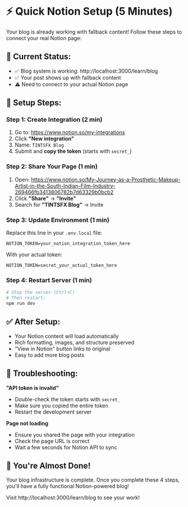 # ⚡ Quick Notion Setup (5 Minutes)

Your blog is already working with fallback content! Follow these steps to connect your real Notion page:

## 🎯 **Current Status:**
- ✅ Blog system is working: http://localhost:3000/learn/blog
- ✅ Your post shows up with fallback content
- ⚠️ Need to connect to your actual Notion page

## 🔧 **Setup Steps:**

### **Step 1: Create Integration (2 min)**
1. Go to: https://www.notion.so/my-integrations
2. Click **"New integration"**
3. Name: `TINTSFX Blog`
4. Submit and **copy the token** (starts with `secret_`)

### **Step 2: Share Your Page (1 min)**
1. Open: https://www.notion.so/My-Journey-as-a-Prosthetic-Makeup-Artist-in-the-South-Indian-Film-Industry-269466fb3413806782b7d63329b0bcb2
2. Click **"Share"** → **"Invite"**
3. Search for **"TINTSFX Blog"** → Invite

### **Step 3: Update Environment (1 min)**
Replace this line in your `.env.local` file:
```
NOTION_TOKEN=your_notion_integration_token_here
```

With your actual token:
```
NOTION_TOKEN=secret_your_actual_token_here
```

### **Step 4: Restart Server (1 min)**
```bash
# Stop the server (Ctrl+C)
# Then restart:
npm run dev
```

## ✅ **After Setup:**
- Your Notion content will load automatically
- Rich formatting, images, and structure preserved
- "View in Notion" button links to original
- Easy to add more blog posts

## 🚨 **Troubleshooting:**

**"API token is invalid"**
- Double-check the token starts with `secret_`
- Make sure you copied the entire token
- Restart the development server

**Page not loading**
- Ensure you shared the page with your integration
- Check the page URL is correct
- Wait a few seconds for Notion API to sync

## 🎉 **You're Almost Done!**
Your blog infrastructure is complete. Once you complete these 4 steps, you'll have a fully functional Notion-powered blog! 

Visit http://localhost:3000/learn/blog to see your work!
